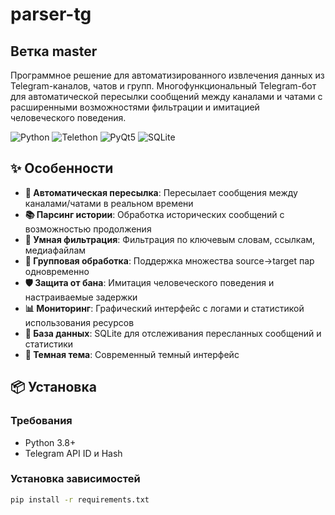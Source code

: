 # parser-tg
## Ветка master
Программное решение для автоматизированного извлечения данных из Telegram-каналов, чатов и групп.
Многофункциональный Telegram-бот для автоматической пересылки сообщений между каналами и чатами с расширенными возможностями фильтрации и имитацией человеческого поведения.

![Python](https://img.shields.io/badge/Python-3.8%2B-blue)
![Telethon](https://img.shields.io/badge/Telethon-Async-green)
![PyQt5](https://img.shields.io/badge/GUI-PyQt5-orange)
![SQLite](https://img.shields.io/badge/Database-SQLite-lightgrey)

## ✨ Особенности

- **🔄 Автоматическая пересылка**: Пересылает сообщения между каналами/чатами в реальном времени
- **📚 Парсинг истории**: Обработка исторических сообщений с возможностью продолжения
- **🎯 Умная фильтрация**: Фильтрация по ключевым словам, ссылкам, медиафайлам
- **👥 Групповая обработка**: Поддержка множества source→target пар одновременно
- **🛡️ Защита от бана**: Имитация человеческого поведения и настраиваемые задержки
- **📊 Мониторинг**: Графический интерфейс с логами и статистикой использования ресурсов
- **💾 База данных**: SQLite для отслеживания пересланных сообщений и статистики
- **🌙 Темная тема**: Современный темный интерфейс

## 📦 Установка

### Требования
- Python 3.8+
- Telegram API ID и Hash

### Установка зависимостей

```bash
pip install -r requirements.txt
